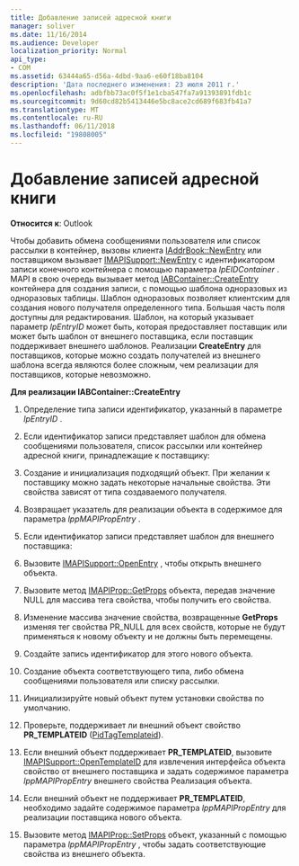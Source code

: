 ```yaml
---
title: Добавление записей адресной книги
manager: soliver
ms.date: 11/16/2014
ms.audience: Developer
localization_priority: Normal
api_type:
- COM
ms.assetid: 63444a65-d56a-4dbd-9aa6-e60f18ba8104
description: 'Дата последнего изменения: 23 июля 2011 г.'
ms.openlocfilehash: adbfbb73ac0f5f1e1cba547fa7a91393891fdb1c
ms.sourcegitcommit: 9d60cd82b5413446e5bc8ace2cd689f683fb41a7
ms.translationtype: MT
ms.contentlocale: ru-RU
ms.lasthandoff: 06/11/2018
ms.locfileid: "19808005"
---
```

# <a name="adding-address-book-entries"></a>Добавление записей адресной книги

  
  
**Относится к**: Outlook 
  
Чтобы добавить обмена сообщениями пользователя или список рассылки в контейнер, вызовы клиента [IAddrBook::NewEntry](iaddrbook-newentry.md) или поставщиком вызывает [IMAPISupport::NewEntry](imapisupport-newentry.md) с идентификатором записи конечного контейнера с помощью параметра _lpEIDContainer_ . MAPI в свою очередь вызывает метод [IABContainer::CreateEntry](iabcontainer-createentry.md) контейнера для создания записи, с помощью шаблона одноразовых из одноразовых таблицы. Шаблон одноразовых позволяет клиентским для создания нового получателя определенного типа. Большая часть поля доступны для редактирования. Шаблон, на который указывает параметр _lpEntryID_ может быть, которая предоставляет поставщик или может быть шаблон от внешнего поставщика, если поставщик поддерживает внешнего шаблонов. Реализации **CreateEntry** для поставщиков, которые можно создать получателей из внешнего шаблона всегда являются более сложным, чем реализации для поставщиков, которые невозможно. 
  
 **Для реализации IABContainer::CreateEntry**
  
1. Определение типа записи идентификатор, указанный в параметре _lpEntryID_ . 
    
2. Если идентификатор записи представляет шаблон для обмена сообщениями пользователя, список рассылки или контейнер адресной книги, принадлежащие к поставщику:
    
1. Создание и инициализация подходящий объект. При желании к поставщику можно задать некоторые начальные свойства. Эти свойства зависят от типа создаваемого получателя. 
    
2. Возвращает указатель для реализации объекта в содержимое для параметра _lppMAPIPropEntry_ . 
    
3. Если идентификатор записи представляет шаблон для внешнего поставщика:
    
1. Вызовите [IMAPISupport::OpenEntry](imapisupport-openentry.md) , чтобы открыть внешнего объекта. 
    
2. Вызовите метод [IMAPIProp::GetProps](imapiprop-getprops.md) объекта, передав значение NULL для массива тега свойства, чтобы получить его свойства. 
    
3. Изменение массива значение свойства, возвращенные **GetProps** изменяя тег свойства PR_NULL для всех свойств, которые не будут применяться к новому объекту и не должны быть перемещены. 
    
4. Создайте запись идентификатор для этого нового объекта. 
    
5. Создание объекта соответствующего типа, либо обмена сообщениями пользователя или списку рассылки.
    
6. Инициализируйте новый объект путем установки свойства по умолчанию.
    
7. Проверьте, поддерживает ли внешний объект свойство **PR_TEMPLATEID** ([PidTagTemplateid](pidtagtemplateid-canonical-property.md)). 
    
8. Если внешний объект поддерживает **PR_TEMPLATEID**, вызовите [IMAPISupport::OpenTemplateID](imapisupport-opentemplateid.md) для извлечения интерфейса объекта свойство от внешнего поставщика и задать содержимое параметра _lppMAPIPropEntry_ внешнего свойства Реализация объекта. 
    
9. Если внешний объект не поддерживает **PR_TEMPLATEID**, необходимо задайте содержимое параметра _lppMAPIPropEntry_ для реализации поставщика нового объекта. 
    
10. Вызовите метод [IMAPIProp::SetProps](imapiprop-setprops.md) объект, указанный с помощью параметра _lppMAPIPropEntry_ , чтобы задать соответствующие свойства из внешнего объекта. 
    

